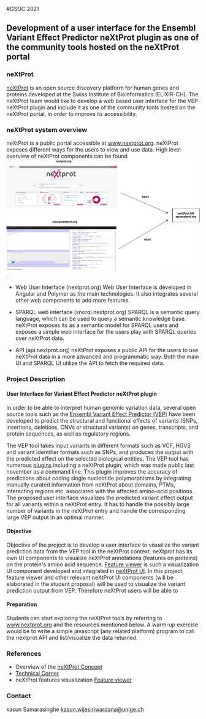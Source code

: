 #GSOC 2021 

## Development of a user interface for the Ensembl Variant Effect Predictor neXtProt plugin as one of the  community tools hosted on the neXtProt portal

### neXtProt

[neXtProt](www.nextprot.org) is an open source discovery platform for human genes and proteins developed at the Swiss Institute of Bioinformatics (ELIXIR-CH). The neXtProt team would like to develop a web based user interface for the VEP neXtProt plugin and include it as one of the  community tools hosted on the neXtProt portal, in order to improve its accessibility.

### neXtProt system overview
neXtProt is a public portal accessible at www.nextprot.org. neXtProt exposes different ways for the users to view and use data. 
High level overview of neXtProt components can be found ![here](./images/np.png).

* Web User Interface (nextprot.org)
Web User Interface is developed in Angular and Polymer as the main technologies. It also integrates several other web components to add more features.

* SPARQL web interface (snorql.nextprot.org)
SPARQL is a semantic query language, which can be used to query a semantic knowledge base. neXtProt exposes its as a semantic model for SPARQL users and exposes a simple web interface for the users play with SPARQL queries over neXtProt data.

* API (api.nextprot.org)
neXtProt exposes a public API for the users to use neXtProt data in a more advanced and programmatic way. Both the main UI and SPARQL UI utilize the API to fetch the required data.


### Project Description

#### User Interface for Variant Effect Predictor neXtProt plugin

In order to be able to interpret human genomic variation data, several open source tools such as the [Ensembl Variant Effect Predictor (VEP)](https://www.ensembl.org/info/docs/tools/vep/index.html) 
have been developed to predict the structural and functional effects of variants (SNPs, insertions, deletions, CNVs or structural variants) on genes, transcripts, and protein sequences, as well as regulatory regions. 

The VEP tool takes input variants in different formats such as VCF, HGVS and variant identifier formats such as SNPs, and produces the output with the predicted effect on the selected biological entities. 
The VEP tool has numerous [plugins](https://m.ensembl.org/info/docs/tools/vep/script/vep_plugins.html) including a neXtProt plugin, which was made public last november as a command line. This plugin improves the accuracy of predictions  about coding single nucleotide polymorphisms by integrating manually curated information from neXtProt about domains, PTMs, interacting regions etc. associated with the affected amino-acid positions. 
The proposed user interface visualizes the predicted variant effect output for all variants within a neXtProt entry. It has to handle the possibly large number of variants in the neXtProt entry and handle the corresponding large VEP output in an optimal manner. 

#### Objective

Objective of the project is to develop a user interface to visualize the variant prediction data from the VEP tool in the neXtProt context. neXtprot has its own UI components to visualize neXtProt annotations (features on proteins) on the protein's amino acid sequence. [Feature viewer](https://github.com/calipho-sib/feature-viewer) is such a visualization UI component developed and integrated in [neXtProt UI](https://www.nextprot.org/entry/NX_P52701/sequence).
In this project, feature viewer and other relevant neXtProt UI components (will be elaborated in the student proposal) will be used to visualize the variant prediction output from VEP. Therefore neXtProt users will be able to 

#### Preparation

Students can start exploring the neXtProt tools by referring to www.nextprot.org and the resources mentioned below. A warm-up exercise would be to write a simple javascript (any related platform) program to call the nextprot API and list/visualize the data returned. 

### References

* Overview of the [neXtProt Concept](https://www.nextprot.org/about/nextprot)
* [Technical Corner](https://www.nextprot.org/help/technical-corner)
* neXtProt features visualization [Feature viewer](https://github.com/calipho-sib/feature-viewer)

### Contact
kasun Samarasinghe [kasun.wijesiriwardana@unige.ch](mailto:kasun.wijesiriwardana@unige.ch)